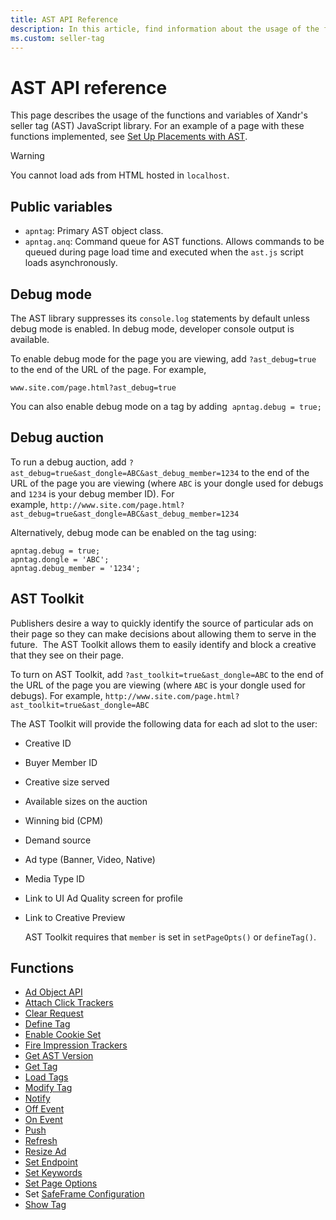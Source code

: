 ```yaml
---
title: AST API Reference
description: In this article, find information about the usage of the functions and variables of Xandr's seller tag (AST) JavaScript library.
ms.custom: seller-tag
---
```


# AST API reference

This page describes the usage of the functions and variables of Xandr's seller tag (AST) JavaScript library. For an example of a page with these functions implemented, see [Set Up Placements with AST](set-up-placements-with-ast.md).

> [!WARNING]
> You cannot load ads from HTML hosted in `localhost`.

## Public variables

- `apntag`: Primary AST object class.
- `apntag.anq`: Command queue for AST functions. Allows commands to be queued during page load time and executed when the `ast.js` script loads asynchronously.

## Debug mode

The AST library suppresses its `console.log` statements by default unless debug mode is enabled. In debug mode, developer console output is available.

To enable debug mode for the page you are viewing, add `?ast_debug=true` to the end of the URL of the page. For example,

`www.site.com/page.html?ast_debug=true`

You can also enable debug mode on a tag by adding  `apntag.debug = true;`

## Debug auction

To run a debug auction, add `?ast_debug=true&ast_dongle=ABC&ast_debug_member=1234` to the end of the URL of the page you are viewing (where `ABC` is your dongle used for debugs and `1234` is your debug member ID). For example, `http://www.site.com/page.html?ast_debug=true&ast_dongle=ABC&ast_debug_member=1234`

Alternatively, debug mode can be enabled on the tag using:

``` pre
apntag.debug = true;
apntag.dongle = 'ABC';
apntag.debug_member = '1234';
```

## AST Toolkit

Publishers desire a way to quickly identify the source of particular ads on their page so they can make decisions about allowing them to serve in the future.  The AST Toolkit allows them to easily identify and block a creative that they see on their page.

To turn on AST Toolkit, add `?ast_toolkit=true&ast_dongle=ABC` to the end of the URL of the page you are viewing (where `ABC` is your dongle used for debugs). For example, `http://www.site.com/page.html?ast_toolkit=true&ast_dongle=ABC`

The AST Toolkit will provide the following data for each ad slot to the user:

- Creative ID
- Buyer Member ID
- Creative size served
- Available sizes on the auction
- Winning bid (CPM)
- Demand source
- Ad type (Banner, Video, Native)
- Media Type ID
- Link to UI Ad Quality screen for profile
- Link to Creative Preview

  AST Toolkit requires that `member` is set
  in `setPageOpts()` or `defineTag()`.

## Functions

- [Ad Object API](ad-object-api.md)
- [Attach Click Trackers](attach-click-trackers.md)
- [Clear Request](clear-request.md)
- [Define Tag](define-tag.md)
- [Enable Cookie Set](enable-cookie-set.md)
- [Fire Impression Trackers](fire-impression-trackers.md)
- [Get AST Version](get-ast-version.md)
- [Get Tag](get-tag.md)
- [Load Tags](load-tags.md)
- [Modify Tag](modify-tag.md)
- [Notify](notify.md)
- [Off Event](off-event.md)
- [On Event](on-event.md)
- [Push](push.md)
- [Refresh](refresh.md)
- [Resize Ad](resize-ad.md)
- [Set Endpoint](set-endpoint.md)
- [Set Keywords](set-keywords.md)
- [Set Page Options](set-page-options.md)
- Set [SafeFrame Configuration](set-safeframe-configuration.md)
- [Show Tag](show-tag.md)
